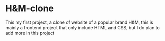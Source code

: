 # H&M-clone
This my first project, a clone of website of a popular brand H&amp;M, this is mainly a frontend project that only include HTML and CSS, but I do plan to add more in this project
